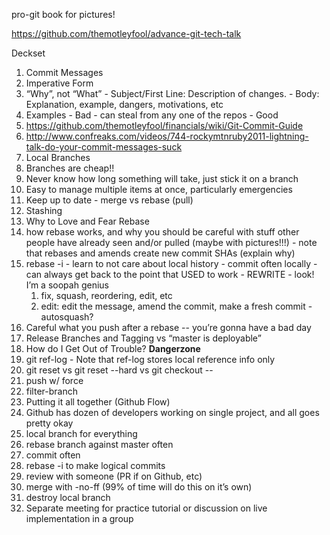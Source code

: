 pro-git book for pictures!

https://github.com/themotleyfool/advance-git-tech-talk

Deckset

1. Commit Messages
  1. Imperative Form
  1. “Why”, not “What”
    - Subject/First Line: Description of changes.
    - Body: Explanation, example, dangers, motivations, etc
  1. Examples
    - Bad - can steal from any one of the repos
    - Good
  1. https://github.com/themotleyfool/financials/wiki/Git-Commit-Guide
  1. http://www.confreaks.com/videos/744-rockymtnruby2011-lightning-talk-do-your-commit-messages-suck
1. Local Branches
  1. Branches are cheap!!
  1. Never know how long something will take, just stick it on a branch
  1. Easy to manage multiple items at once, particularly emergencies
  1. Keep up to date - merge vs rebase (pull)
1. Stashing
1. Why to Love and Fear Rebase
  1. how rebase works, and why you should be careful with stuff other people have already seen and/or pulled (maybe with pictures!!!)
    - note that rebases and amends create new commit SHAs (explain why)
  1. rebase -i
    - learn to not care about local history
    - commit often locally - can always get back to the point that USED to work
    - REWRITE - look! I’m a soopah genius
      1. fix, squash, reordering, edit, etc
      1. edit: edit the message, amend the commit, make a fresh commit
    - autosquash?
  1. Careful what you push after a rebase -- you’re gonna have a bad day
1. Release Branches and Tagging vs “master is deployable”
1. How do I Get Out of Trouble? **Dangerzone**
  1. git ref-log
    - Note that ref-log stores local reference info only
  1. git reset vs git reset --hard vs git checkout -- <file>
  1. push w/ force
  1. filter-branch
1. Putting it all together (Github Flow)
  1. Github has dozen of developers working on single project, and all goes pretty okay
  1. local branch for everything
  1. rebase branch against master often
  1. commit often
  1. rebase -i to make logical commits
  1. review with someone (PR if on Github, etc)
  1. merge with -no-ff (99% of time will do this on it’s own)
  1. destroy local branch
1. Separate meeting for practice tutorial or discussion on live implementation in a group
